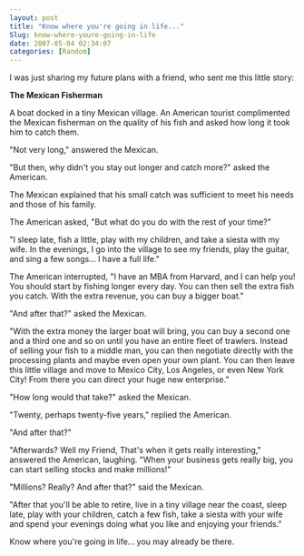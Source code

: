 ```yaml
---
layout: post
title: "Know where you're going in life..."
Slug: know-where-youre-going-in-life
date: 2007-05-04 02:34:07
categories: [Random]
---
```

I was just sharing my future plans with a friend, who sent me this little story:

**The Mexican Fisherman**

A boat docked in a tiny Mexican village. An American tourist complimented the Mexican fisherman on the quality of his fish and asked how long it took him to catch them.

"Not very long," answered the Mexican.

"But then, why didn't you stay out longer and catch more?" asked the American.

The Mexican explained that his small catch was sufficient to meet his needs and those of his family.

The American asked, "But what do you do with the rest of your time?"

"I sleep late, fish a little, play with my children, and take a siesta with my wife. In the evenings, I go into the village to see my friends, play the guitar, and sing a few songs... I have a full life."

The American interrupted, "I have an MBA from Harvard, and I can help you! You should start by fishing longer every day. You can then sell the extra fish you catch. With the extra revenue, you can buy a bigger boat."

"And after that?" asked the Mexican.

"With the extra money the larger boat will bring, you can buy a second one and a third one and so on until you have an entire fleet of trawlers. Instead of selling your fish to a middle man, you can then negotiate directly with the processing plants and maybe even open your own plant. You can then leave this little village and move to Mexico City, Los Angeles, or even New York City! From there you can direct your huge new enterprise."

"How long would that take?" asked the Mexican.

"Twenty, perhaps twenty-five years," replied the American.

"And after that?"

"Afterwards? Well my Friend, That's when it gets really interesting," answered the American, laughing. "When your business gets really big, you can start selling stocks and make millions!"

"Millions? Really? And after that?" said the Mexican.

"After that you'll be able to retire, live in a tiny village near the coast, sleep late, play with your children, catch a few fish, take a siesta with your wife and spend your evenings doing what you like and enjoying your friends."

Know where you're going in life... you may already be there.
